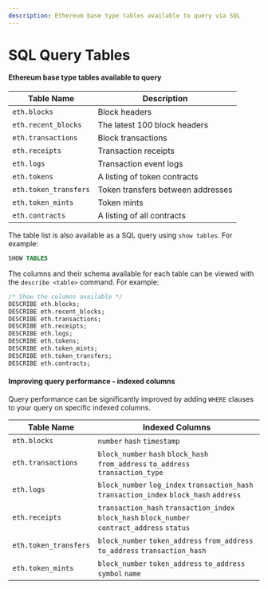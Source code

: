 ```yaml
---
description: Ethereum base type tables available to query via SQL
---
```


# SQL Query Tables

#### Ethereum base type tables available to query

| Table Name            | Description                       |
| --------------------- | --------------------------------- |
| `eth.blocks`          | Block headers                     |
| `eth.recent_blocks`   | The latest 100 block headers      |
| `eth.transactions`    | Block transactions                |
| `eth.receipts`        | Transaction receipts              |
| `eth.logs`            | Transaction event logs            |
| `eth.tokens`          | A listing of token contracts      |
| `eth.token_transfers` | Token transfers between addresses |
| `eth.token_mints`     | Token mints                       |
| `eth.contracts`       | A listing of all contracts        |

The table list is also available as a SQL query using `show tables`. For example:

```sql
SHOW TABLES
```

The columns and their schema available for each table can be viewed with the `describe <table>` command. For example:

```sql
/* Show the columns available */
DESCRIBE eth.blocks;
DESCRIBE eth.recent_blocks;
DESCRIBE eth.transactions;
DESCRIBE eth.receipts;
DESCRIBE eth.logs;
DESCRIBE eth.tokens;
DESCRIBE eth.token_mints;
DESCRIBE eth.token_transfers;
DESCRIBE eth.contracts;
```

#### Improving query performance - indexed columns

Query performance can be significantly improved by adding `WHERE` clauses to your query on specific indexed columns.

| Table Name            | Indexed Columns                                                                                |
| --------------------- | ---------------------------------------------------------------------------------------------- |
| `eth.blocks`          | `number` `hash` `timestamp`                                                                    |
| `eth.transactions`    | `block_number` `hash` `block_hash` `from_address` `to_address` `transaction_type`              |
| `eth.logs`            | `block_number` `log_index` `transaction_hash` `transaction_index` `block_hash` `address`       |
| `eth.receipts`        | `transaction_hash` `transaction_index` `block_hash` `block_number` `contract_address` `status` |
| `eth.token_transfers` | `block_number` `token_address` `from_address` `to_address` `transaction_hash`                  |
| `eth.token_mints`     | `block_number` `token_address` `to_address` `symbol` `name`                                    |


